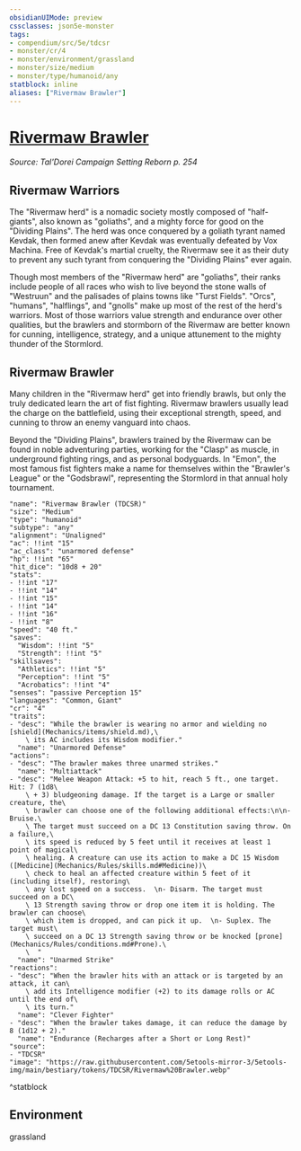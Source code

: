 ```yaml
---
obsidianUIMode: preview
cssclasses: json5e-monster
tags:
- compendium/src/5e/tdcsr
- monster/cr/4
- monster/environment/grassland
- monster/size/medium
- monster/type/humanoid/any
statblock: inline
aliases: ["Rivermaw Brawler"]
---
```

# [Rivermaw Brawler](Mechanics\bestiary\humanoid/rivermaw-brawler-tdcsr.md)
*Source: Tal'Dorei Campaign Setting Reborn p. 254*  

## Rivermaw Warriors

The "Rivermaw herd" is a nomadic society mostly composed of "half-giants", also known as "goliaths", and a mighty force for good on the "Dividing Plains". The herd was once conquered by a goliath tyrant named Kevdak, then formed anew after Kevdak was eventually defeated by Vox Machina. Free of Kevdak's martial cruelty, the Rivermaw see it as their duty to prevent any such tyrant from conquering the "Dividing Plains" ever again.

Though most members of the "Rivermaw herd" are "goliaths", their ranks include people of all races who wish to live beyond the stone walls of "Westruun" and the palisades of plains towns like "Turst Fields". "Orcs", "humans", "halflings", and "gnolls" make up most of the rest of the herd's warriors. Most of those warriors value strength and endurance over other qualities, but the brawlers and stormborn of the Rivermaw are better known for cunning, intelligence, strategy, and a unique attunement to the mighty thunder of the Stormlord.

## Rivermaw Brawler

Many children in the "Rivermaw herd" get into friendly brawls, but only the truly dedicated learn the art of fist fighting. Rivermaw brawlers usually lead the charge on the battlefield, using their exceptional strength, speed, and cunning to throw an enemy vanguard into chaos.

Beyond the "Dividing Plains", brawlers trained by the Rivermaw can be found in noble adventuring parties, working for the "Clasp" as muscle, in underground fighting rings, and as personal bodyguards. In "Emon", the most famous fist fighters make a name for themselves within the "Brawler's League" or the "Godsbrawl", representing the Stormlord in that annual holy tournament.

```statblock
"name": "Rivermaw Brawler (TDCSR)"
"size": "Medium"
"type": "humanoid"
"subtype": "any"
"alignment": "Unaligned"
"ac": !!int "15"
"ac_class": "unarmored defense"
"hp": !!int "65"
"hit_dice": "10d8 + 20"
"stats":
- !!int "17"
- !!int "14"
- !!int "15"
- !!int "14"
- !!int "16"
- !!int "8"
"speed": "40 ft."
"saves":
  "Wisdom": !!int "5"
  "Strength": !!int "5"
"skillsaves":
  "Athletics": !!int "5"
  "Perception": !!int "5"
  "Acrobatics": !!int "4"
"senses": "passive Perception 15"
"languages": "Common, Giant"
"cr": "4"
"traits":
- "desc": "While the brawler is wearing no armor and wielding no [shield](Mechanics/items/shield.md),\
    \ its AC includes its Wisdom modifier."
  "name": "Unarmored Defense"
"actions":
- "desc": "The brawler makes three unarmed strikes."
  "name": "Multiattack"
- "desc": "Melee Weapon Attack: +5 to hit, reach 5 ft., one target. Hit: 7 (1d8\
    \ + 3) bludgeoning damage. If the target is a Large or smaller creature, the\
    \ brawler can choose one of the following additional effects:\n\n- Bruise.\
    \ The target must succeed on a DC 13 Constitution saving throw. On a failure,\
    \ its speed is reduced by 5 feet until it receives at least 1 point of magical\
    \ healing. A creature can use its action to make a DC 15 Wisdom ([Medicine](Mechanics/Rules/skills.md#Medicine))\
    \ check to heal an affected creature within 5 feet of it (including itself), restoring\
    \ any lost speed on a success.  \n- Disarm. The target must succeed on a DC\
    \ 13 Strength saving throw or drop one item it is holding. The brawler can choose\
    \ which item is dropped, and can pick it up.  \n- Suplex. The target must\
    \ succeed on a DC 13 Strength saving throw or be knocked [prone](Mechanics/Rules/conditions.md#Prone).\
    \  "
  "name": "Unarmed Strike"
"reactions":
- "desc": "When the brawler hits with an attack or is targeted by an attack, it can\
    \ add its Intelligence modifier (+2) to its damage rolls or AC until the end of\
    \ its turn."
  "name": "Clever Fighter"
- "desc": "When the brawler takes damage, it can reduce the damage by 8 (1d12 + 2)."
  "name": "Endurance (Recharges after a Short or Long Rest)"
"source":
- "TDCSR"
"image": "https://raw.githubusercontent.com/5etools-mirror-3/5etools-img/main/bestiary/tokens/TDCSR/Rivermaw%20Brawler.webp"
```
^statblock

## Environment

grassland